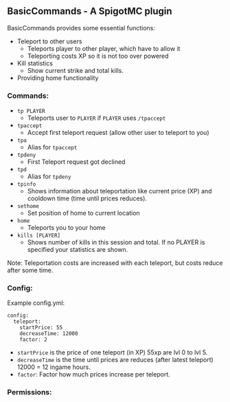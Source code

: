 ## BasicCommands - A SpigotMC plugin

BasicCommands provides some essential functions:

 * Teleport to other users
   - Teleports player to other player, which have to allow it
   - Teleporting costs XP so it is not too over powered
 * Kill statistics
   - Show current strike and total kills.
 * Providing home functionality

### Commands:
  - ```tp PLAYER```
    * Teleports user to ```PLAYER``` if ```PLAYER``` uses ```/tpaccept```
  - ```tpaccept```
    * Accept first teleport request (allow other user to teleport to you)
  - ```tpa```
    * Alias for ```tpaccept```
  - ```tpdeny```
    * First Teleport request got declined
  - ```tpd```
    * Alias for ```tpdeny```
  - ```tpinfo```
    * Shows information about teleportation like current price (XP) and cooldown time (time until prices reduces).
  - ```sethome```
    * Set position of home to current location
  - ```home```
    * Teleports you to your home
  - ```kills [PLAYER]```
    * Shows number of kills in this session and total. If no PLAYER is specified your statistics are shown.

Note: Teleportation costs are increased with each teleport, but costs reduce after some time.

### Config:
Example config.yml:

    config:
      teleport:
        startPrice: 55
        decreaseTime: 12000
        factor: 2

- ```startPrice``` is the price of one teleport (in XP) 55xp are lvl 0 to lvl 5.
- ```decreaseTime``` is the time until prices are reduces (after latest teleport) 12000 = 12 ingame hours.
- ```factor```: Factor how much prices increase per teleport.

### Permissions:
